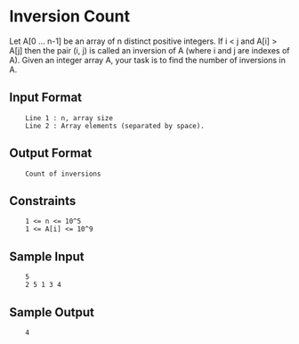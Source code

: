 # Inversion Count
Let A[0 ... n-1] be an array of n distinct positive integers. If i < j and A[i] > A[j] then the pair (i, j) is called an inversion of A (where i and j are indexes of A). Given an integer array A, your task is to find the number of inversions in A.

## Input Format
```
    Line 1 : n, array size
    Line 2 : Array elements (separated by space).
```

## Output Format
```
    Count of inversions
```

## Constraints
```
    1 <= n <= 10^5
    1 <= A[i] <= 10^9
```
## Sample Input
```
    5
    2 5 1 3 4
```
## Sample Output
```
    4
```